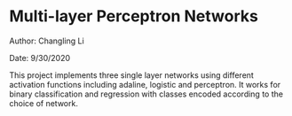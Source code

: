 # Multi-layer Perceptron Networks

Author: Changling Li

Date: 9/30/2020

This project implements three single layer networks using different activation functions including adaline, logistic and perceptron. It works for binary classification and regression with classes encoded according to the choice of network. 
